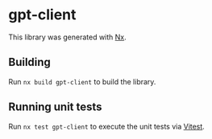 # gpt-client

This library was generated with [Nx](https://nx.dev).

## Building

Run `nx build gpt-client` to build the library.

## Running unit tests

Run `nx test gpt-client` to execute the unit tests via [Vitest](https://vitest.dev/).
